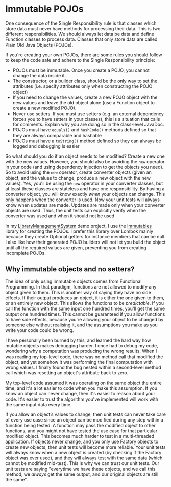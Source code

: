 # Immutable POJOs

One consequence of the Single Responsibility rule is that classes which store data must never have methods for
processing their data. This is two different responsibilities. We should always let data be data and define Function
classes to process data. Classes that only store data are called Plain Old Java Objects (POJOs).

If you're creating your own POJOs, there are some rules you should follow to keep the code safe and adhere to the
Single Responsibility principle:

- POJOs must be immutable. Once you create a POJO, you cannot change the data inside it.
- The constructor, or a builder class, should be the only way to set the attributes (i.e. specify attributes only when
  constructing the POJO object)
- If you need to change the values, create a new POJO object with the new values and leave the old object alone (use a
  Function object to create a new modified POJO).
- Never use setters. If you must use setters (e.g. an external dependency forces you to have setters in your classes),
  this is a situation that calls for comments. Explain why you are doing so in the class-level JavaDoc.
- POJOs must have `equals()` and `hashCode()` methods defined so that they are always comparable and hashable
- POJOs must have a `toString()` method defined so they can always be logged and debugging is easier

So what should you do if an object needs to be modified? Create a new one with the new values. However, you should also
be avoiding the `new` operator in your code (and using dependency injection to get the objects you need). So to avoid
using the `new` operator, create converter objects (given an object, and the values to change, produce a new object with
the new values). Yes, you'll be using the `new` operator in your converter classes, but at least these classes are
stateless and have one responsibility. By having a converter object, you will know exactly _when_ your objects can
change. This only happens when the converter is used. Now your unit tests will always know when updates are made.
Updates are made only when your converter objects are used. Thus, the unit tests can explicitly verify when the
converter was used and when it should not be used

In my [LibraryManagementSystem](https://github.com/farhan85/LibraryManagementSystem) demo project, I use the
[Immutables](https://immutables.github.io/) library for creating the POJOs. I prefer this library over Lombok mainly
because they create Optional getters for instance members that can be null. I also like how their generated POJO builders
will not let you build the object until all the required values are given, preventing you from creating incomplete POJOs.

## Why immutable objects and no setters?

The idea of only using immutable objects comes from Functional Programming. In that paradigm, functions are not allowed
to modify any object given to them. This is another way of saying they have no side effects. If their output produces an
object, it is either the one given to them, or an entirely new object. This allows the functions to be _predictable_.
If you call the function with the same input one hundred times, you'll get the same output one hundred times. This
cannot be guaranteed if you allow functions to have side effects, because you're allowing your object to be changed by
someone else without realising it, and the assumptions you make as you write your code could be wrong.

I have personally been burned by this, and learned the hard way how mutable objects makes debugging harder. I once had
to debug my code, wondering why a computation was producing the wrong results. When I was reading my top-level code,
there was no method call that modified the object, and yet somehow it was performing the final computation with wrong
values. I finally found the bug nested within a second-level method call which was resetting an object's attribute back
to zero.

My top-level code assumed it was operating on the same object the entire time, and it's a lot easier to code when you
make this assumption. If you know an object can never change, then it's easier to reason about your code. It's easier
to trust the algorithm you've implemented will work with the same input data every time.

If you allow an object’s values to change, then unit tests can never take care of every use case since an object can be
modified during any step within a function being tested. A function may pass the modified object to other functions, and
you might not have tested the use case for that particular modified object. This becomes much harder to test in a
multi-threaded application. If objects never change, and you only use Factory objects to create new objects, then unit
tests will become more reliable. Your unit tests will always know when a new object is created (by checking if the
Factory object was ever used), and they will always test with the same data (which cannot be modified mid-test). This is
why we can trust our unit tests. Our unit tests are saying "everytime we have these objects, and we call this method,
we _always_ get the same output, and our original objects are still the same".
